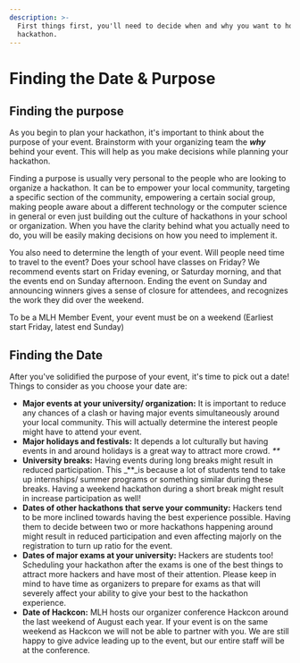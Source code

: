 ```yaml
---
description: >-
  First things first, you'll need to decide when and why you want to host a
  hackathon.
---
```


# Finding the Date & Purpose

## Finding the purpose

As you begin to plan your hackathon, it's important to think about the purpose of your event. Brainstorm with your organizing team the _**why**_ behind your event. This will help as you make decisions while planning your hackathon.

Finding a purpose is usually very personal to the people who are looking to organize a hackathon. It can be to empower your local community, targeting a specific section of the community, empowering a certain social group, making people aware about a different technology or the computer science in general or even just building out the culture of hackathons in your school or organization. When you have the clarity behind what you actually need to do, you will be easily making decisions on how you need to implement it.

You also need to determine the length of your event. Will people need time to travel to the event? Does your school have classes on Friday? We recommend events start on Friday evening, or Saturday morning, and that the events end on Sunday afternoon. Ending the event on Sunday and announcing winners gives a sense of closure for attendees, and recognizes the work they did over the weekend.&#x20;

To be a MLH Member Event, your event must be on a weekend (Earliest start Friday, latest end Sunday)

## Finding the Date

After you've solidified the purpose of your event, it's time to pick out a date! Things to consider as you choose your date are:

* **Major events at your university/ organization:** It is important to reduce any chances of a clash or having major events simultaneously around your local community. This will actually determine the interest people might have to attend your event.
* **Major holidays and festivals:** It depends a lot culturally but having events in and around holidays is a great way to attract more crowd. _\*\*_
* **University breaks:** Having events during long breaks might result in reduced participation. This _\*\*_is because a lot of students tend to take up internships/ summer programs or something similar during these breaks. Having a weekend hackathon during a short break might result in increase participation as well!
* **Dates of other hackathons that serve your community:** Hackers tend to be more inclined towards having the best experience possible. Having them to decide between two or more hackathons happening around might result in reduced participation and even affecting majorly on the registration to turn up ratio for the event.&#x20;
* **Dates of major exams at your university:** Hackers are students too! Scheduling your hackathon after the exams is one of the best things to attract more hackers and have most of their attention. Please keep in mind to have time as organizers to prepare for exams as that will severely affect your ability to give your best to the hackathon experience.
* **Date of Hackcon:** MLH hosts our organizer conference Hackcon around the last weekend of August each year. If your event is on the same weekend as Hackcon we will not be able to partner with you. We are still happy to give advice leading up to the event, but our entire staff will be at the conference.&#x20;


